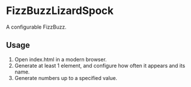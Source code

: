 # FizzBuzzLizardSpock
A configurable FizzBuzz.

## Usage

1. Open index.html in a modern browser.
2. Generate at least 1 element, and configure how often it appears and its name.
3. Generate numbers up to a specified value.